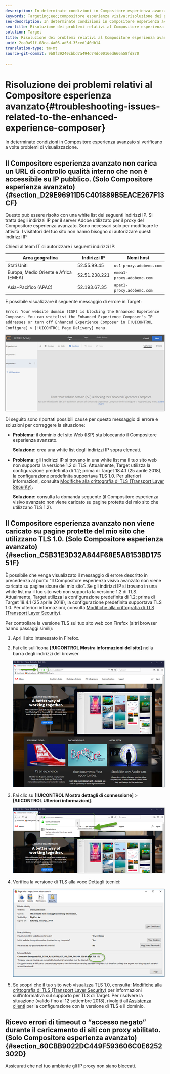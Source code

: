 ```yaml
---
description: In determinate condizioni in Compositore esperienza avanzato si verificano a volte problemi di visualizzazione.
keywords: Targeting;eec;compositore esperienza visiva;risoluzione dei problemi compositore esperienza avanzato;risoluzione dei problemi
seo-description: In determinate condizioni in Compositore esperienza avanzato si verificano a volte problemi di visualizzazione.
seo-title: Risoluzione dei problemi relativi al Compositore esperienza avanzato
solution: Target
title: Risoluzione dei problemi relativi al Compositore esperienza avanzato
uuid: 2ea9a91f-08ca-4a06-ad5d-35ced140db14
translation-type: tm+mt
source-git-commit: 9b8f39240cbbd7a494d74dc0016ed666a58fd870

---
```



# Risoluzione dei problemi relativi al Compositore esperienza avanzato{#troubleshooting-issues-related-to-the-enhanced-experience-composer}

In determinate condizioni in Compositore esperienza avanzato si verificano a volte problemi di visualizzazione.

## Il Compositore esperienza avanzato non carica un URL di controllo qualità interno che non è accessibile su IP pubblico. (Solo Compositore esperienza avanzato) {#section_D29E96911D5C401889B5EACE267F13CF}

Questo può essere risolto con una white list dei seguenti indirizzi IP. Si tratta degli indirizzi IP per il server Adobe utilizzato per il proxy del Compositore esperienza avanzato. Sono necessari solo per modificare le attività. I visitatori del tuo sito non hanno bisogno di autorizzare questi indirizzi IP

Chiedi al team IT di autorizzare i seguenti indirizzi IP:

| Area geografica | Indirizzi IP | Nomi host |
|--- |--- |--- |
| Stati Uniti | 52.55.99.45 | `us1-proxy.adobemc.com` |
| Europa, Medio Oriente e Africa (EMEA) | 52.51.238.221 | `emea1-proxy.adobemc.com` |
| Asia-Pacifico (APAC) | 52.193.67.35 | `apac1-proxy.adobemc.com` |

È possibile visualizzare il seguente messaggio di errore in Target:

`Error: Your website domain (ISP) is blocking the Enhanced Experience Composer. You can whitelist the Enhanced Experience Composer's IP addresses or turn off Enhanced Experience Composer in [!UICONTROL Configure] > [!UICONTROL Page Delivery] menu.`

![](assets/EEC_error.png)

Di seguito sono riportati possibili cause per questo messaggio di errore e soluzioni per correggere la situazione:

* **Problema:** il dominio del sito Web (ISP) sta bloccando il Compositore esperienza avanzato.

   **Soluzione:** crea una white list degli indirizzi IP sopra elencati.

* **Problema:** gli indirizzi IP si trovano in una white list ma il tuo sito web non supporta la versione 1.2 di TLS. Attualmente, Target utilizza la configurazione predefinita di 1.2; prima di Target 18.4.1 (25 aprile 2018), la configurazione predefinita supportava TLS 1.0. Per ulteriori informazioni, consulta  [Modifiche alla crittografia di TLS (Transport Layer Security)](../../../c-implementing-target/c-considerations-before-you-implement-target/tls-transport-layer-security-encryption.md#concept_CC1001E9D3AE4BABAF90B8311B0A6451).

   **Soluzione:** consulta la domanda seguente (il Compositore esperienza visivo avanzato non viene caricato su pagine protette del mio sito che utilizzano TLS 1.2).

## Il Compositore esperienza avanzato non viene caricato su pagine protette del mio sito che utilizzano TLS 1.0. (Solo Compositore esperienza avanzato) {#section_C5B31E3D32A844F68E5A8153BD17551F}

È possibile che venga visualizzato il messaggio di errore descritto in precedenza al punto “Il Compositore esperienza visivo avanzato non viene caricato su pagine sicure del mio sito”. Se gli indirizzi IP si trovano in una white list ma il tuo sito web non supporta la versione 1.2 di TLS. Attualmente, Target utilizza la configurazione predefinita di 1.2; prima di Target 18.4.1 (25 aprile 2018), la configurazione predefinita supportava TLS 1.0. Per ulteriori informazioni, consulta  [Modifiche alla crittografia di TLS (Transport Layer Security)](../../../c-implementing-target/c-considerations-before-you-implement-target/tls-transport-layer-security-encryption.md#concept_CC1001E9D3AE4BABAF90B8311B0A6451).

Per controllare la versione TLS sul tuo sito web con Firefox (altri browser hanno passaggi simili):

1. Apri il sito interessato in Firefox.
1. Fai clic sull&#39;icona **[!UICONTROL Mostra informazioni del sito]** nella barra degli indirizzi del browser.

   ![](assets/firefox_more_info.png)

1. Fai clic su **[!UICONTROL Mostra dettagli di connessione]** &gt; **[!UICONTROL Ulteriori informazioni]**.

   ![](assets/firefox_more_info_2.png)

1. Verifica la versione di TLS alla voce Dettagli tecnici:

   ![](assets/firefox_more_info_3.png)

1. Se scopri che il tuo sito web visualizza TLS 1.0, consulta:  [Modifiche alla crittografia di TLS (Transport Layer Security)](../../../c-implementing-target/c-considerations-before-you-implement-target/tls-transport-layer-security-encryption.md#concept_CC1001E9D3AE4BABAF90B8311B0A6451) per informazioni sull’informativa sul supporto per TLS di Target. Per risolvere la situazione (valido fino al 12 settembre 2018), rivolgiti all’[Assistenza clienti](../../../cmp-resources-and-contact-information.md#reference_ACA3391A00EF467B87930A450050077C) per la configurazione con la versione di TLS e il dominio.

## Ricevo errori di timeout o “accesso negato” durante il caricamento di siti con proxy abilitato. (Solo Compositore esperienza avanzato)  {#section_60CBB9022DC449F593606C0E6252302D}

Assicurati che nel tuo ambiente gli IP proxy non siano bloccati.
